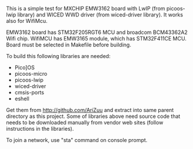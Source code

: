 This is a simple test for MXCHIP EMW3162 board with
LwIP (from picoos-lwip library) and WICED WWD driver
(from wiced-driver library). It works also for WifiMcu.

EMW3162 board has STM32F205RGT6 MCU and broadcom BCM43362A2 Wifi chip.
WifiMCU has EMW3165 module, which has STM32F411CE MCU.
Board must be selected in Makefile before building.

To build this following libraries are needed:

* Pico]OS 
* picoos-micro
* picoos-lwip
* wiced-driver
* cmsis-ports
* eshell

Get them from http://github.com/AriZuu and extract into same parent directory as this project.
Some of libraries above need source code that needs to be downloaded manually from
vendor web sites (follow instructions in the libraries).

To join a network, use "sta" command on console prompt.
